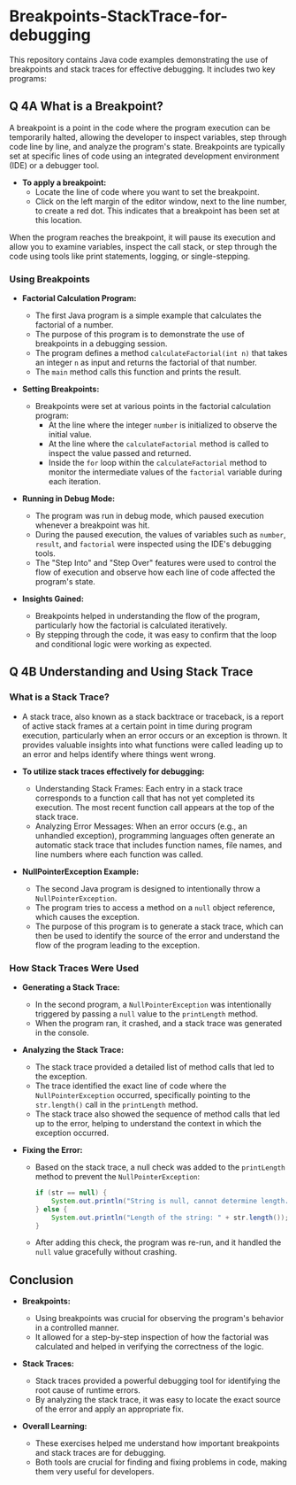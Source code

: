 # Breakpoints-StackTrace-for-debugging 
 This repository contains Java code examples demonstrating the use of breakpoints and stack traces for effective debugging. It includes two key programs:

## Q 4A What is a Breakpoint?
A breakpoint is a point in the code where the program execution can be temporarily halted, allowing the developer to inspect variables, step through code line by line, and analyze the program's state. Breakpoints are typically set at specific lines of code using an integrated development environment (IDE) or a debugger tool.

- **To apply a breakpoint:**
  - Locate the line of code where you want to set the breakpoint.
  - Click on the left margin of the editor window, next to the line number, to create a red dot. This indicates that a breakpoint has been set at this location.

When the program reaches the breakpoint, it will pause its execution and allow you to examine variables, inspect the call stack, or step through the code using tools like print statements, logging, or single-stepping.
### Using Breakpoints
- **Factorial Calculation Program:**
  - The first Java program is a simple example that calculates the factorial of a number.
  - The purpose of this program is to demonstrate the use of breakpoints in a debugging session.
  - The program defines a method `calculateFactorial(int n)` that takes an integer `n` as input and returns the factorial of that number.
  - The `main` method calls this function and prints the result.
    
- **Setting Breakpoints:**
  - Breakpoints were set at various points in the factorial calculation program:
    - At the line where the integer `number` is initialized to observe the initial value.
    - At the line where the `calculateFactorial` method is called to inspect the value passed and returned.
    - Inside the `for` loop within the `calculateFactorial` method to monitor the intermediate values of the `factorial` variable during each iteration.

- **Running in Debug Mode:**
  - The program was run in debug mode, which paused execution whenever a breakpoint was hit.
  - During the paused execution, the values of variables such as `number`, `result`, and `factorial` were inspected using the IDE's debugging tools.
  - The "Step Into" and "Step Over" features were used to control the flow of execution and observe how each line of code affected the program's state.

- **Insights Gained:**
  - Breakpoints helped in understanding the flow of the program, particularly how the factorial is calculated iteratively.
  - By stepping through the code, it was easy to confirm that the loop and conditional logic were working as expected.

## Q 4B Understanding and Using Stack Trace
### What is a Stack Trace?
- A stack trace, also known as a stack backtrace or traceback, is a report of active stack frames at a certain point in time during program execution, particularly when an error occurs or an exception is thrown. It provides valuable insights into what functions were called leading up to an error and helps identify where things went wrong.

- **To utilize stack traces effectively for debugging:**
  - Understanding Stack Frames: Each entry in a stack trace corresponds to a function call that has not yet completed its execution. The most recent function call appears at the top of the stack trace.
  - Analyzing Error Messages: When an error occurs (e.g., an unhandled exception), programming languages often generate an automatic stack trace that includes function names, file names, and line numbers where each function was called.
- **NullPointerException Example:**
  - The second Java program is designed to intentionally throw a `NullPointerException`.
  - The program tries to access a method on a `null` object reference, which causes the exception.
  - The purpose of this program is to generate a stack trace, which can then be used to identify the source of the error and understand the flow of the program leading to the exception.
### How Stack Traces Were Used
- **Generating a Stack Trace:**
  - In the second program, a `NullPointerException` was intentionally triggered by passing a `null` value to the `printLength` method.
  - When the program ran, it crashed, and a stack trace was generated in the console.

- **Analyzing the Stack Trace:**
  - The stack trace provided a detailed list of method calls that led to the exception.
  - The trace identified the exact line of code where the `NullPointerException` occurred, specifically pointing to the `str.length()` call in the `printLength` method.
  - The stack trace also showed the sequence of method calls that led up to the error, helping to understand the context in which the exception occurred.

- **Fixing the Error:**
  - Based on the stack trace, a null check was added to the `printLength` method to prevent the `NullPointerException`:
    ```java
    if (str == null) {
        System.out.println("String is null, cannot determine length.");
    } else {
        System.out.println("Length of the string: " + str.length());
    }
    ```
  - After adding this check, the program was re-run, and it handled the `null` value gracefully without crashing.

## Conclusion

- **Breakpoints:**
  - Using breakpoints was crucial for observing the program's behavior in a controlled manner.
  - It allowed for a step-by-step inspection of how the factorial was calculated and helped in verifying the correctness of the logic.

- **Stack Traces:**
  - Stack traces provided a powerful debugging tool for identifying the root cause of runtime errors.
  - By analyzing the stack trace, it was easy to locate the exact source of the error and apply an appropriate fix.

- **Overall Learning:**
  - These exercises helped me understand how important breakpoints and stack traces are for debugging.
  - Both tools are crucial for finding and fixing problems in code, making them very useful for developers.
